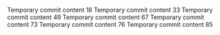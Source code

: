Temporary commit content 18
Temporary commit content 33
Temporary commit content 49
Temporary commit content 67
Temporary commit content 73
Temporary commit content 76
Temporary commit content 85
